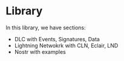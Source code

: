 # Library

In this library, we have sections:

- DLC with Events, Signatures, Data
- Lightning Netwokrk with CLN, Eclair, LND
- Nostr with examples
